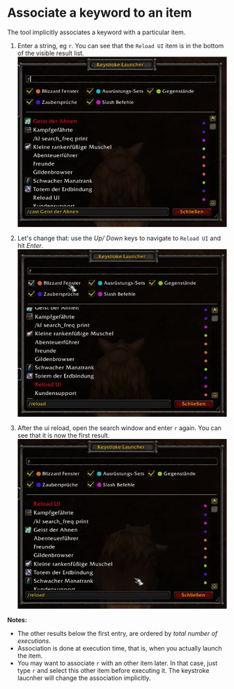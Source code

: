 # Associate a keyword to an item

The tool implicitly associates a keyword with a particular item.

1. Enter a string, eg `r`. You can see that the `Reload UI` item is in the bottom of the visible result list.
    ![assoc_2](../images/assoc_2.jpg)

2. Let's change that: use the *Up/ Down* keys to navigate to `Reload UI` and hit *Enter*.
    ![assoc_3](../images/assoc_3.jpg)

3. After the ui reload, open the search window and enter `r` again. You can see that it is now the first result.
    ![assoc_4](../images/assoc_4.jpg)

**Notes:**

* The other results below the first entry, are ordered by *total number of executions*.
* Association is done at execution time, that is, when you actually launch the item.
* You may want to associate `r` with an other item later. In that case, just type `r` and select this other item before executing it. The keystroke laucnher will change the association implicitly.